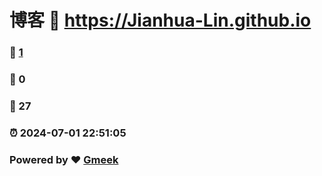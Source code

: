 # 博客 :link: https://Jianhua-Lin.github.io 
### :page_facing_up: [1](https://Jianhua-Lin.github.io/tag.html) 
### :speech_balloon: 0 
### :hibiscus: 27 
### :alarm_clock: 2024-07-01 22:51:05 
### Powered by :heart: [Gmeek](https://github.com/Meekdai/Gmeek)
